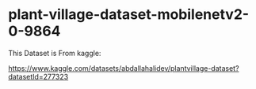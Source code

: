 # plant-village-dataset-mobilenetv2-0-9864

This Dataset is From kaggle:

https://www.kaggle.com/datasets/abdallahalidev/plantvillage-dataset?datasetId=277323
